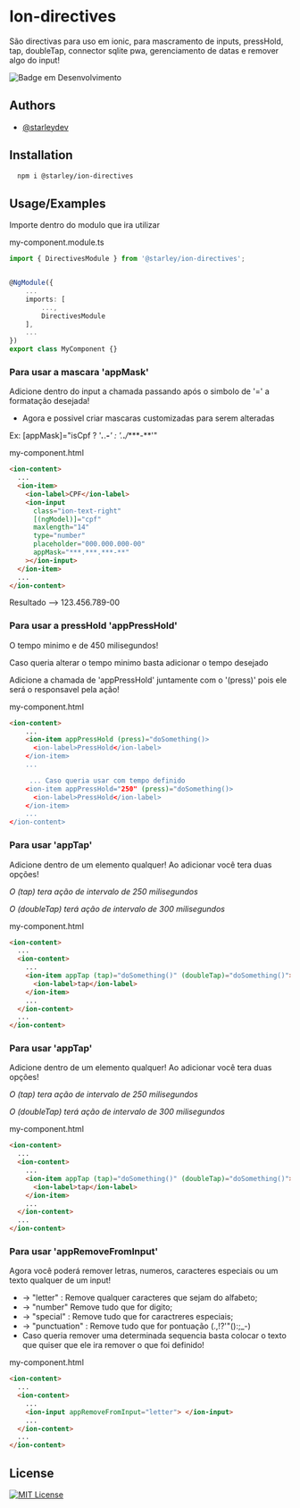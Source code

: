 # Ion-directives

São directivas para uso em ionic, para mascramento de inputs, pressHold, tap, doubleTap, connector sqlite pwa, gerenciamento de datas e remover algo do input!

![Badge em Desenvolvimento](http://img.shields.io/static/v1?label=STATUS&message=EM%20DESENVOLVIMENTO&color=GREEN&style=for-the-badge)

## Authors

- [@starleydev](https://www.github.com/starleyDev)

## Installation

```bash
  npm i @starley/ion-directives
```

## Usage/Examples

Importe dentro do modulo que ira utilizar

my-component.module.ts

```typescript
import { DirectivesModule } from '@starley/ion-directives';


@NgModule({
    ...
    imports: [
        ...,
        DirectivesModule
    ],
    ...
})
export class MyComponent {}
```

### Para usar a mascara 'appMask'

Adicione dentro do input a chamada passando após o simbolo de '=' a formatação desejada!

* Agora e possivel criar mascaras customizadas para serem alteradas

Ex: [appMask]="isCpf ? '***.***.***-**' : '**.***.***/****-**'" 

my-component.html

```html
<ion-content>
  ...
  <ion-item>
    <ion-label>CPF</ion-label>
    <ion-input
      class="ion-text-right"
      [(ngModel)]="cpf"
      maxlength="14"
      type="number"
      placeholder="000.000.000-00"
      appMask="***.***.***-**"
    ></ion-input>
  </ion-item>
  ...
</ion-content>
```

Resultado --> 123.456.789-00

### Para usar a pressHold 'appPressHold'

O tempo minimo e de 450 milisegundos!

Caso queria alterar o tempo minimo basta adicionar o tempo desejado

Adicione a chamada de 'appPressHold' juntamente com o '(press)' pois ele será o responsavel pela ação!

my-component.html

```html
<ion-content>
    ...
    <ion-item appPressHold (press)="doSomething()>
      <ion-label>PressHold</ion-label>
    </ion-item>
    ...

     ... Caso queria usar com tempo definido
    <ion-item appPressHold="250" (press)="doSomething()>
      <ion-label>PressHold</ion-label>
    </ion-item>
    ...
</ion-content>
```

### Para usar 'appTap'

Adicione dentro de um elemento qualquer! Ao adicionar você tera duas opções!

_O (tap) tera ação de intervalo de 250 milisegundos_

_O (doubleTap) terá ação de intervalo de 300 milisegundos_

my-component.html

```html
<ion-content>
  ...
  <ion-content>
    ...
    <ion-item appTap (tap)="doSomething()" (doubleTap)="doSomething()">
      <ion-label>tap</ion-label>
    </ion-item>
    ...
  </ion-content>
  ...
</ion-content>
```

### Para usar 'appTap'

Adicione dentro de um elemento qualquer! Ao adicionar você tera duas opções!

_O (tap) tera ação de intervalo de 250 milisegundos_

_O (doubleTap) terá ação de intervalo de 300 milisegundos_

my-component.html

```html
<ion-content>
  ...
  <ion-content>
    ...
    <ion-item appTap (tap)="doSomething()" (doubleTap)="doSomething()">
      <ion-label>tap</ion-label>
    </ion-item>
    ...
  </ion-content>
  ...
</ion-content>
```

### Para usar 'appRemoveFromInput'

Agora você poderá remover letras, numeros, caracteres especiais ou um texto qualquer de um input!

- -> "letter" : Remove qualquer caracteres que sejam do alfabeto;
- -> "number" Remove tudo que for digito;
- -> "special" : Remove tudo que for caractreres especiais;
- -> "punctuation" : Remove tudo que for pontuação (.,!?'"():;\_-)
- Caso queria remover uma determinada sequencia basta colocar o texto que quiser que ele ira remover o que foi definido!

my-component.html

```html
<ion-content>
  ...
  <ion-content>
    ...
    <ion-input appRemoveFromInput="letter"> </ion-input>
    ...
  </ion-content>
  ...
</ion-content>
```

## License

[![MIT License](https://img.shields.io/badge/License-MIT-green.svg)](https://choosealicense.com/licenses/mit/)
